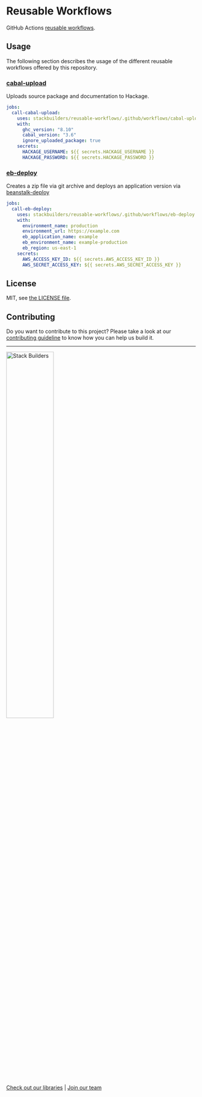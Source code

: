 # Reusable Workflows

GitHub Actions [reusable workflows][reusable-workflows].

## Usage

The following section describes the usage of the different reusable workflows
offered by this repository.

### [cabal-upload](.github/workflows/cabal-upload.yml)

Uploads source package and documentation to Hackage.

```yml
jobs:
  call-cabal-upload:
    uses: stackbuilders/reusable-workflows/.github/workflows/cabal-upload.yml@main
    with:
      ghc_version: "8.10"
      cabal_version: "3.6"
      ignore_uploaded_package: true
    secrets:
      HACKAGE_USERNAME: ${{ secrets.HACKAGE_USERNAME }}
      HACKAGE_PASSWORD: ${{ secrets.HACKAGE_PASSWORD }}
```

### [eb-deploy](.github/workflows/eb-deploy.yml)

Creates a zip file via git archive and deploys an application version via
[beanstalk-deploy][beanstalk-deploy]


```yml
jobs:
  call-eb-deploy:
    uses: stackbuilders/reusable-workflows/.github/workflows/eb-deploy.yml@main
    with:
      environment_name: production
      environment_url: https://example.com
      eb_application_name: example
      eb_environment_name: example-production
      eb_region: us-east-1
    secrets:
      AWS_ACCESS_KEY_ID: ${{ secrets.AWS_ACCESS_KEY_ID }}
      AWS_SECRET_ACCESS_KEY: ${{ secrets.AWS_SECRET_ACCESS_KEY }}
```

## License

MIT, see [the LICENSE file](LICENSE).

## Contributing

Do you want to contribute to this project? Please take a look at our
[contributing guideline](docs/CONTRIBUTING.md) to know how you can help us
build it.

---
<img src="https://www.stackbuilders.com/media/images/Sb-supports.original.png" alt="Stack Builders" width="50%"></img>  
[Check out our libraries](https://github.com/stackbuilders/) | [Join our team](https://www.stackbuilders.com/join-us/)

[beanstalk-deploy]: https://github.com/einaregilsson/beanstalk-deploy
[reusable-workflows]: https://docs.github.com/en/actions/using-workflows/reusing-workflows
